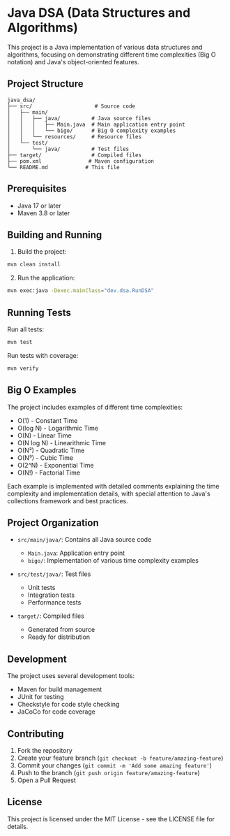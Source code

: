 # Java DSA (Data Structures and Algorithms)

This project is a Java implementation of various data structures and algorithms, focusing on demonstrating different time complexities (Big O notation) and Java's object-oriented features.

## Project Structure

```
java_dsa/
├── src/                    # Source code
│   ├── main/
│   │   ├── java/          # Java source files
│   │   │   ├── Main.java  # Main application entry point
│   │   │   └── bigo/      # Big O complexity examples
│   │   └── resources/     # Resource files
│   └── test/
│       └── java/          # Test files
├── target/                # Compiled files
├── pom.xml               # Maven configuration
└── README.md            # This file
```

## Prerequisites

- Java 17 or later
- Maven 3.8 or later

## Building and Running

1. Build the project:

```bash
mvn clean install
```

2. Run the application:

```bash
mvn exec:java -Dexec.mainClass="dev.dsa.RunDSA"
```

## Running Tests

Run all tests:

```bash
mvn test
```

Run tests with coverage:

```bash
mvn verify
```

## Big O Examples

The project includes examples of different time complexities:

- O(1) - Constant Time
- O(log N) - Logarithmic Time
- O(N) - Linear Time
- O(N log N) - Linearithmic Time
- O(N²) - Quadratic Time
- O(N³) - Cubic Time
- O(2^N) - Exponential Time
- O(N!) - Factorial Time

Each example is implemented with detailed comments explaining the time complexity and implementation details, with special attention to Java's collections framework and best practices.

## Project Organization

- `src/main/java/`: Contains all Java source code
  - `Main.java`: Application entry point
  - `bigo/`: Implementation of various time complexity examples

- `src/test/java/`: Test files
  - Unit tests
  - Integration tests
  - Performance tests

- `target/`: Compiled files
  - Generated from source
  - Ready for distribution

## Development

The project uses several development tools:

- Maven for build management
- JUnit for testing
- Checkstyle for code style checking
- JaCoCo for code coverage

## Contributing

1. Fork the repository
2. Create your feature branch (`git checkout -b feature/amazing-feature`)
3. Commit your changes (`git commit -m 'Add some amazing feature'`)
4. Push to the branch (`git push origin feature/amazing-feature`)
5. Open a Pull Request

## License

This project is licensed under the MIT License - see the LICENSE file for details.
